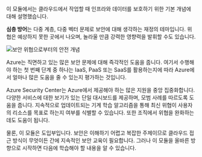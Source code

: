 이 모듈에서는 클라우드에서 작업할 때 인프라와 데이터를 보호하기 위한 기본 개념에 대해 설명했습니다.

**심층 방어**는 다중 계층, 다중 벡터 문제로 보안에 대해 생각하는 재정의 테마입니다. 위협은 예상하지 못한 곳에서 나오며, 놀라울 만큼 강력한 영향력을 발휘할 수도 있습니다.

![보안 위협으로부터의 안전 개념](../media/6-heading.png)

Azure는 직면하고 있는 많은 보안 문제에 대해 즉각적인 도움을 줍니다. 여기서 수행해야 하는 첫 번째 단계 중 하나는 IaaS, PaaS 또는 SaaS를 활용하는지에 따라 Azure에서 얼마나 많은 도움을 줄 수 있는지 평가하는 것입니다.

Azure Security Center는 Azure에서 제공해야 하는 많은 지원을 중앙 집중화합니다. 다양한 서비스에 대한 보기가 있는 단일 대시보드를 제공하며, 모범 사례를 따르도록 도움을 줍니다. 지속적으로 업데이트되는 기계 학습 알고리즘을 통해 최신 위협이 사용자의 리소스를 목표로 하는지 여부를 식별할 수 있습니다. 또한 조직에서 위협을 완화하는 데도 도움이 됩니다.

물론, 이 모듈은 도입부입니다. 보안은 이해하기 어렵고 복잡한 주제이므로 클라우드 접근 방식이 무엇이든 간에 지속적인 보안 교육이 필요합니다. 그러나 이 모듈을 올바른 방향으로 시작하면 다음에 학습해야 할 내용을 알 수 있습니다.